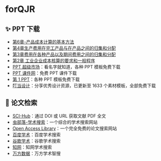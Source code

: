 # forQJR

## ✨ PPT 下载

-   [第6章-产品成本计算的基本方法](https://wenku.baidu.com/view/5312f65df4ec4afe04a1b0717fd5360cba1a8db9.html)
-   [第4章生产费用在完工产品与在产品之间的归集和分配](https://wenku.baidu.com/view/e6633c394873f242336c1eb91a37f111f1850d7e.html)
-   [第3章费用在各种产品以及期间费用之间的归集和分配](https://wenku.baidu.com/view/7df145e6b90d4a7302768e9951e79b896802687e.html)
-   [第2章 工业企业成本核算的要求和一般程序](https://wenku.baidu.com/view/4fbb1fb0b3717fd5360cba1aa8114431b90d8e07.html)
-   [PPT 超级市场](http://ppt.sotary.com/web/wxapp/index.html)：看名字就知道，各种 PPT 模板免费下载
-   [PPT 课件网](http://www.pptkj.net/)：免费 PPT 课件下载
-   [第 1 PPT](http://www.1ppt.com/)：各种 PPT 模板免费下载
-   [叮当设计](https://www.dingdangsheji.com/)：分享优秀设计资源，已更新至  1633  个素材模板，全部免费下载

## 📰 论文检索

-   [SCI-Hub](http://sci-hub.tw/)：通过 DOI 或 URL 获取文献 PDF 全文
-   [虫部落-学术搜索](https://scholar.chongbuluo.com/)：一个综合的学术搜索网站
-   [Open Access Library](https://www.oalib.com/)：一个完全免费的论文搜索网站
-   [百度学术](https://xueshu.baidu.com/)：百度学术搜索
-   [谷歌学术](scholar.google.cn)：谷歌学术搜索
-   [知网](https://www.cnki.net/)：知网学术搜索
-   [万方数据](http://www.wanfangdata.com.cn/index.html)：万方学术智搜
